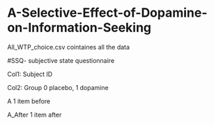 # A-Selective-Effect-of-Dopamine-on-Information-Seeking

All_WTP_choice.csv cointaines all the data



#SSQ- subjective state questionnaire

Col1: Subject ID

Col2: Group 0 placebo, 1 dopamine

A 1 item before

A_After 1 item after




